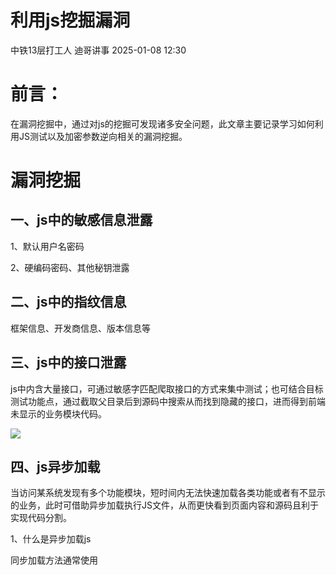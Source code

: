 #  利用js挖掘漏洞   
中铁13层打工人  迪哥讲事   2025-01-08 12:30  
  
# 前言：  
  
在漏洞挖掘中，通过对js的挖掘可发现诸多安全问题，此文章主要记录学习如何利用JS测试以及加密参数逆向相关的漏洞挖掘。  
# 漏洞挖掘  
## 一、js中的敏感信息泄露  
  
1、默认用户名密码  
  
2、硬编码密码、其他秘钥泄露  
## 二、js中的指纹信息  
  
框架信息、开发商信息、版本信息等  
## 三、js中的接口泄露  
  
js中内含大量接口，可通过敏感字匹配爬取接口的方式来集中测试；也可结合目标测试功能点，通过截取父目录后到源码中搜索从而找到隐藏的接口，进而得到前端未显示的业务模块代码。  
  
![](https://mmbiz.qpic.cn/mmbiz_png/YmmVSe19Qj4cFMjLr5sWZVTibkm8rwWzbvnthnOPxFL6cDeFoGOlozusHlnKkvBXswXcibXNlK3BWCjiaJtGRplKw/640?wx_fmt=png&from=appmsg "")  
## 四、js异步加载  
  
当访问某系统发现有多个功能模块，短时间内无法快速加载各类功能或者有不显示的业务，此时可借助异步加载执行JS文件，从而更快看到页面内容和源码且利于实现代码分割。  
  
1、什么是异步加载js  
  
同步加载方法通常使用 <script> 标签直接在 HTML 文档中嵌入或链接外部 JavaScript 文件，这种方式下，浏览器会等待 JavaScript 文件加载并执行完成后，才会继续解析 HTML 文档的其余部分。  
  
异步加载 JavaScript 可使用 async 或 defer 属性在 <script> 标签中实现。异步加载允许浏览器继续解析 HTML，不必等待 JavaScript 文件的加载和执行。  
  
2、实战案例  
  
访问目标系统，发现其主页的登录页面没有注册点且测试过其他的方法发现无法绕过登录。这种情况下考虑从前端源码入手看能否找到其他功能点。开发者模式下利用network工具，可查看相关请求接口引入了哪些js文件，着重关注类型为“XHR”或“Script”的请求，这些中通常包含异步加载的js文件，为了更直观看到完整的解析源码下一步可将当前网站下的JS全部异步加载到首页。  
  
![](https://mmbiz.qpic.cn/mmbiz_png/YmmVSe19Qj4cFMjLr5sWZVTibkm8rwWzbSLrgEyc7ogss9aodAdao0mCKnTGIicic2rMMib8zgtgNqTFtB70MCfghA/640?wx_fmt=png&from=appmsg "")  
  
异步调试js代码如下：  
```
var arr=[
"https://xxx.xxx.com/xxxxxxx/xxxx/0.1.0/js/xxxxxxx.js",  //这里引入的是完整的js所在路径
"https://xxx.xxx.com/xxxxxxx/xxxx/0.1.0/js/xxxxxxx.js"
]

for(var i=0;i<arr.length;i++){
var script = document.createElement('script');
script.src = arr[i];
document.getElementsByTagName('head')[0].appendChild(script);
}

```  
  
在控制台中调试代码，运行后结果如下：  
  
![](https://mmbiz.qpic.cn/mmbiz_png/YmmVSe19Qj4cFMjLr5sWZVTibkm8rwWzb5Wm0icOudX80QBOYAwTytTmDnFCXenf5AxG4lN7WALDESjzcyR5jINw/640?wx_fmt=png&from=appmsg "")  
  
运行后可看到完整的js代码，后对代码进行查看发现了一个包含file接口，猜测应为文件相关的接口。  
  
![](https://mmbiz.qpic.cn/mmbiz_png/YmmVSe19Qj4cFMjLr5sWZVTibkm8rwWzb4gblBXqBPeZYgqUorJcrsiarE5yBm2ZBpicotYicuzJWmAGTEYaiaz9fMQ/640?wx_fmt=png&from=appmsg "")  
  
跟进源码查看哪里调用了这个接口方法进而构造发包需要的参数。  
  
![](https://mmbiz.qpic.cn/mmbiz_png/YmmVSe19Qj4cFMjLr5sWZVTibkm8rwWzb66IlPddMy4x2HE23JDdr5nk4ibUYEciaOhUS131icms3knYeI0iaghZibBg/640?wx_fmt=png&from=appmsg "")  
  
测试发包的返回中包含云服务资源链接：  
  
![](https://mmbiz.qpic.cn/mmbiz_png/YmmVSe19Qj4cFMjLr5sWZVTibkm8rwWzbv1CXiavrdPud4MgEu2U9HHXc4sWhnFT5slaWEjV8Bf5Ix2kbTPmooAg/640?wx_fmt=png&from=appmsg "")  
  
访问返回的链接发现其为存储桶资源信息，至此测试完毕。  
  
![](https://mmbiz.qpic.cn/mmbiz_png/YmmVSe19Qj4cFMjLr5sWZVTibkm8rwWzbu7HtBv9jlNmnxkRniaVmqDn7hJN6uqibGhZdLYkh090267eGIPplF6zg/640?wx_fmt=png&from=appmsg "")  
## 五、js逆向破解加密  
  
思路：  
  
定位漏洞源码所在js--大致浏览代码逻辑--下断点调试或者根据关键字搜索--找到加密算法--将加密算法py脚本化--破解解密--测试漏洞  
  
案例分析：某网站越权查看信息逆向分析  
  
1、抓包分析  
  
测试某系统，访问该系统某功能点查看信息根据抓包情况进行分析，发现传参部分都做了加密操作，同时得到查询接口为/rxxx/xxxxxte，其中nonce 是一个随机字符串，用于防止重放攻击；skey用于加密或身份验证的密钥；sign 是请求的签名。  
  
![](https://mmbiz.qpic.cn/mmbiz_png/YmmVSe19Qj4cFMjLr5sWZVTibkm8rwWzbI6rgY6ugyJhf2Z4JJqKSSMlYIwWIuk5qCASgLhVDyhuGdMf08gWRqA/640?wx_fmt=png&from=appmsg "")  
  
2、逆向分析  
  
对抓到的数据接口/rxxxx/xxxxxxte进行分析，一般都是先进行一波搜索，看能否定位到加密位置，如果定位不到就在接口调用位置下断点再访问接口进行调试。  
  
![](https://mmbiz.qpic.cn/mmbiz_png/YmmVSe19Qj4cFMjLr5sWZVTibkm8rwWzbOd8TjgAia80Opic9rlnoYuc89odvdibar9SG6xFaR53nbdAX9QbsjGQTw/640?wx_fmt=png&from=appmsg "")  
  
经过搜索找到其中一个JS中有很多条记录，进入JS中进行整体分析。  
  
![](https://mmbiz.qpic.cn/mmbiz_png/YmmVSe19Qj4cFMjLr5sWZVTibkm8rwWzb3ZYLV1HGG9dk2yibM9KLWUibDPiaxhuiaO1qB9g6BLLia7b4oAplftE9cAg/640?wx_fmt=png&from=appmsg "")  
  
对该JS进行整体检索时，发现该代码块存在请求体内所有的加密参数  
  
![](https://mmbiz.qpic.cn/mmbiz_png/YmmVSe19Qj4cFMjLr5sWZVTibkm8rwWzb9WzSMTeMKCHoKmltetfcmLutg7MaPgGJdAicctoXUxFGJTElUibxo1Rw/640?wx_fmt=png&from=appmsg "")  
  
即对该部分进行断点分析，发现该请求在此处断掉，且传入的e参数是rsa公钥。  
  
![](https://mmbiz.qpic.cn/mmbiz_png/YmmVSe19Qj4cFMjLr5sWZVTibkm8rwWzbymq6HG2YZibu8GecsbLkmOz9ImV0Tx6HhdyR1TIQHkpcBdnBWAUsraQ/640?wx_fmt=png&from=appmsg "")  
  
因此该部分即为加密请求体中的所有加密代码部分。  
  
对该部分代码进行代码分析，这段代码即为加密代码块，继续跟进分析其主要原理：  
  
主要加密代码块getKeyParams 方法：  
  
该方法生成一个包含加密参数的对象，主要用于构造请求数据。  
```
getKeyParams: function(t, e) {
    var n = {
        timestamp: "",
        nonce: "",
        skey: "",
        body: "",
        sign: "",
        aesSecretKey: ""
    };
    ut = e;
    n.timestamp = (new Date).getTime();
    n.nonce = this.getNonce(32);
    n.skey = this.getAesSecretKey();
    n.aesSecretKey = rt;
    n.body = this.encryptByAES(r()(t), rt, "12xxxxxxxxxxxef").encryptContent;
    var i = this.encryptByMD5(n.timestamp + n.nonce + n.skey + n.body);
    return n.sign = this.encryptByRSA(i, ut), n;
}

```  
  
该函数用于生成时间戳、随机数（nonce）、AES 密钥、加密内容（body）和签名（sign）先初始化一个对象 n，包含 timestamp、nonce、skey、body、sign 和 aesSecretKey，然后获取当前时间戳和nonce，随后生成 AES 密钥并加密输入的数据 ，使用固定的初始化向量（IV）"1xxxxxxxxxxf"，然后计算签名，使用 MD5 哈希连接 timestamp、nonce、skey 和 body 的值，最后用 RSA 加密生成签名。  
  
1、getNonce方法：生成随机字符串nonce（根据主函数来看是nonce长度是32）  
  
函数通过循环从指定字符集（默认为字母和数字）中随机选择字符，构建最终字符串。  
```
getNonce: function(t, e, n) {
    var i, a = "";
    void 0 === t && (t = 10), "string" == typeof e && (n = e), i = e && "number" == typeof e ? Math.round(Math.random() * (e - t)) + t : t, n = n || "ABCDEFGHIJKLMNOPQRSTUVWXYZabcdefghijklmnopqrstuvwxyz0123456789";
    for (var o = 0; o < i; o++) {
    var l = Math.round(Math.random() * (n.length - 1));
    a += n.substring(l, l + 1)
    }
    return a
}

```  
  
2、encryptByMD5方法：对输入的字符串进行MD5加密  
  
该函数通过 MD5 算法对输入字符串进行MD5加密，并输出大写的哈希值，用于生成唯一标识符。  
```
encryptByMD5: function(t) {
                    return console.log("md5", t), ot.a.MD5(t)
                        .toString()
                        .toUpperCase()
                }

```  
  
3、encryptFunction 方法：方法用于封装 RSA 加密  
  
函数使用 RSA 对 ct 进行加密，其中ut 是用于加密的公钥。  
```
encryptFunction: function() {
  return this.encryptByRSA(ct, ut);
}

```  
  
4、getAesSecretKey 方法：该方法生成一个 AES 密钥并加密  
  
函数生成一个 16 位的随机 AES 密钥，并使用 RSA 对该密钥进行加密。  
```
getAesSecretKey: function() {
  var t = ut;
  return rt = this.getNonce(16), console.log("16", rt), ct = this.encryptByRSA(rt, t);
}

```  
  
5.encryptByAES 方法：该方法用于 AES 加密  
  
函数使用 AES 加密输入的内容，密钥为 e，初始化向量（IV）为 n，返回加密后的内容和加密密钥。  
```
encryptByAES: function(t, e, n) {
    var i = ot.a.enc.Utf8.parse(e),
        a = ot.a.enc.Utf8.parse(n);
    return {
        encryptContent: ot.a.AES.encrypt(t, i, {
            iv: a,
            mode: ot.a.mode.CBC,
            padding: ot.a.pad.Pkcs7
        }).toString(),
        encryptSecretKey: e
    };
}

```  
  
至此分析完加密算法，下来使用python将其还原：  
```
import base64
import hashlib
import random
import time
from Crypto.Cipher import AES, PKCS1_v1_5
from Crypto.PublicKey import RSA
from Crypto.Util.Padding import pad, unpad

rsa_public_key = '''-----BEGIN PUBLIC KEY-----MxxxxxxxxxMBUD-----END PUBLIC KEY-----'''.strip()

class EncryptHandler:    def __init__(self, rsa_public_key):        self.aes_key = self.get_nonce(16)  # 生成 AES 密钥        self.iv = '12xxxxxxxxxef'.encode('utf-8')  # 固定的 IV，实际中可根据需求随机化        self.rsa_public_key = rsa_public_key    @staticmethod    def get_nonce(length):        characters = "ABCDEFGHIJKLMNOPQRSTUVWXYZabcdefghijklmnopqrstuvwxyz0123456789"        return ''.join(random.choice(characters) for _ in range(length))    def aes_encrypt(self, data):        cipher = AES.new(self.aes_key.encode('utf-8'), AES.MODE_CBC, self.iv)        encrypted = cipher.encrypt(pad(data.encode('utf-8'), AES.block_size))        return base64.b64encode(encrypted).decode('utf-8')    def md5_sign(self, data):        return hashlib.md5(data.encode('utf-8')).hexdigest().upper()    def rsa_encrypt(self, data):        key = RSA.import_key(self.rsa_public_key)        cipher = PKCS1_v1_5.new(key)        encrypted_data = cipher.encrypt(data.encode('utf-8'))        return base64.b64encode(encrypted_data).decode('utf-8')    def prepare_request(self, body):        timestamp = str(int(time.time() * 1000))        nonce = self.get_nonce(32)        aes_encrypted_body = self.aes_encrypt(body)        skey = self.rsa_encrypt(self.aes_key)        sign_str = timestamp + nonce + skey + aes_encrypted_body        md5_signature = self.md5_sign(sign_str)        rsa_signature = self.rsa_encrypt(md5_signature)        request_data = {
            "timestamp": timestamp,
            "nonce": nonce,
            "skey": skey,
            "body": aes_encrypted_body,
            "sign": rsa_signature
        }
        return request_data

handler = EncryptHandler(rsa_public_key)

def main():
    body = "xxxx"  # 需要加密的内容
    encrypted_request = handler.prepare_request(body)
    print("Encrypted Request:", encrypted_request)

if __name__ == '__main__':
    main()

```  
  
加密算法破解以后下来进行漏洞挖掘测试。  
  
运行加解密py脚本，通过更改body实现加密：  
  
![](https://mmbiz.qpic.cn/mmbiz_png/YmmVSe19Qj4cFMjLr5sWZVTibkm8rwWzbRzSfdDhfnVmnewVP9tic6cyibiawicVEiaKJNuock1wHZKXGDrKXuQz8Qjg/640?wx_fmt=png&from=appmsg "")  
  
下来就可以直接发包，替换加密参数进行测试了：  
  
![](https://mmbiz.qpic.cn/mmbiz_png/YmmVSe19Qj4cFMjLr5sWZVTibkm8rwWzboVThvQwvWgVWeJ8IPtuESHI0ibD8rGSU7W9TtnUrhpepsHKbaYibPuZA/640?wx_fmt=png&from=appmsg "")  
## 六、jsrpc：远程调用浏览器方法，免去抠代码补环境  
  
项目地址：https://github.com/jxhczhl/JsRpc  
  
JSrpc原理：  
  
JSrpc工作原理就是在浏览器控制台中注入JSRPC环境，通过websocket与本地的服务端连接。在控制台执行新注册的函数（该函数用于加解密），下来只需要通过RPC即可调用控制台中的函数了，通过对调用接口传参进而调用注册函数，就可以实现加密不需要再本地还原。  
  
1、下载项目后本地运行：  
  
![](https://mmbiz.qpic.cn/mmbiz_png/YmmVSe19Qj4cFMjLr5sWZVTibkm8rwWzbra1FvEVVIQQrG8OV4FTrMctP7DibQPgIGwVdU5K2dFGXicDaXgKJicjqA/640?wx_fmt=png&from=appmsg "")  
  
2、注入JS，构建通信环境。JS位置：（/resouces/JsEnv_De.js）  
  
把js中的内容直接复制粘贴进控制台运行。  
  
![](https://mmbiz.qpic.cn/mmbiz_png/YmmVSe19Qj4cFMjLr5sWZVTibkm8rwWzbpYTgmmQYiaqq7QclLBS68mXCTVicRK70ho9alHFhJ8dSolLY2au6zJ6A/640?wx_fmt=png&from=appmsg "")  
  
3、连接通信：  
```
// 注入环境后连接通信
var demo = new Hlclient("ws://127.0.0.1:12080/ws?group=zzz");
// 可选  
//var demo = new Hlclient("ws://127.0.0.1:12080/ws?group=zzz&clientId=hliang/"+new Date().getTime())

```  
  
![](https://mmbiz.qpic.cn/mmbiz_png/YmmVSe19Qj4cFMjLr5sWZVTibkm8rwWzbhianJTD64z4DicdZ1lTlTqEt4cS08D2AohJJvyC3s6CD27MLCBbdRzKA/640?wx_fmt=png&from=appmsg "")  
  
完成后效果图如下：  
  
![](https://mmbiz.qpic.cn/mmbiz_png/YmmVSe19Qj4cFMjLr5sWZVTibkm8rwWzbCIX9aultRwic53AIIqmPn5h8Pk3VugX3uICbnGDc4zmRXDSUe7EWcKA/640?wx_fmt=png&from=appmsg "")  
  
4、调用浏览器ws接口并传入js代码并运行。  
```
import requests

js_code = """(function(){    console.log("test")    return "执行成功"})()"""

url = "http://localhost:12080/execjs"
data = {
    "group": "zzz",
    "code": js_code
}
res = requests.post(url, data=data)
print(res.text)

```  
  
![](https://mmbiz.qpic.cn/mmbiz_png/YmmVSe19Qj4cFMjLr5sWZVTibkm8rwWzbk5srcNKcOUreZrmxDtta7H08qcGHBf6voCwRH5mo0fG7KvFviahM7OQ/640?wx_fmt=png&from=appmsg "")  
  
已经成功实现了rpc通信和接口调用。  
  
5、寻找加密函数  
  
结合上面提到的案例已知加密主函数是getKeyparams，下来需要把加密函数改为全局函数。  
  
![](https://mmbiz.qpic.cn/mmbiz_png/YmmVSe19Qj4cFMjLr5sWZVTibkm8rwWzbiaVz77ewkEkKnbuwI5IzZ1xbenHHESzA3Jm6UIoPZkLHussbfuxfBoA/640?wx_fmt=png&from=appmsg "")  
  
![](https://mmbiz.qpic.cn/mmbiz_png/YmmVSe19Qj4cFMjLr5sWZVTibkm8rwWzbiaKcSQekug7hb3VEPV109vhUK3jlMl3jcOFVoYEBQoDQYsuEc5ib4YVw/640?wx_fmt=png&from=appmsg "")  
  
已知e是rsa公钥，所以传入密钥看下通过自定义的函数传参后的加密结果：  
  
![](https://mmbiz.qpic.cn/mmbiz_png/YmmVSe19Qj4cFMjLr5sWZVTibkm8rwWzbHRxoCZacm2H7ic1FJGDHpheJT6nPAH5jSJtia32vxZibT6ZF3GibhIBW3g/640?wx_fmt=png&from=appmsg "")  
至此调用自定义的新函数等于调用加密函数。  
  
下来需要在控制台根据自定义函数名预先注册js方法，传递函数名调用。控制台输入新注册函数：  
```
// 固定的RSA密钥
var rsa = "MIxxxxxxxxDAQAB";

//注册行为
demo.regAction("key", function(resolve, param) {
    var user = param["param"];
    var res = getKeyParams(user, rsa); // 使用固定的RSA密钥作为第二个参数调用getKeyParams函数
    resolve(res);
});

```  
  
远程调用地址如下：  
  
http://127.0.0.1:12080/go?group=zzz&action=key&param=123456（action是你注册的函数方法，param是你要加密的参数）  
  
![](https://mmbiz.qpic.cn/mmbiz_png/YmmVSe19Qj4cFMjLr5sWZVTibkm8rwWzbYegwQjnhJFHy5erKC2gzpkT9xwybTkDB7iaO9HDj4reRQcUIJialpXgg/640?wx_fmt=png&from=appmsg "")  
  
综上，可以实现远程调用加密函数，省去了对原加密函数进行脚本转化的过程，使得测试更加便利。  
  
  
如果你是一个长期主义者，欢迎加入我的知识星球，我们一起往前走，每日都会更新，精细化运营，微信识别二维码付费即可加入，如不满意，72 小时内可在 App 内无条件自助退款  
  
![](https://mmbiz.qpic.cn/mmbiz_png/YmmVSe19Qj5EMr3X76qdKBrhIIkBlVVyuiaiasseFZ9LqtibyKFk7gXvgTU2C2yEwKLaaqfX0DL3eoH6gTcNLJvDQ/640?wx_fmt=png&from=appmsg "")  
## 往期回顾  
  
[一款bp神器](http://mp.weixin.qq.com/s?__biz=MzIzMTIzNTM0MA==&mid=2247495880&idx=1&sn=65d42fbff5e198509e55072674ac5283&chksm=e8a5faabdfd273bd55df8f7db3d644d3102d7382020234741e37ca29e963eace13dd17fcabdd&scene=21#wechat_redirect)  
  
  
[ssrf绕过新思路](http://mp.weixin.qq.com/s?__biz=MzIzMTIzNTM0MA==&mid=2247495841&idx=1&sn=bbf477afa30391b8072d23469645d026&chksm=e8a5fac2dfd273d42344f18c7c6f0f7a158cca94041c4c4db330c3adf2d1f77f062dcaf6c5e0&scene=21#wechat_redirect)  
  
  
[一个辅助测试ssrf的工具](http://mp.weixin.qq.com/s?__biz=MzIzMTIzNTM0MA==&mid=2247496380&idx=1&sn=78c0c4c67821f5ecbe4f3947b567eeec&chksm=e8a5f8dfdfd271c935aeb4444ea7e928c55cb4c823c51f1067f267699d71a1aad086cf203b99&scene=21#wechat_redirect)  
  
  
  
[dom-xss精选文章](http://mp.weixin.qq.com/s?__biz=MzIzMTIzNTM0MA==&mid=2247488819&idx=1&sn=5141f88f3e70b9c97e63a4b68689bf6e&chksm=e8a61f50dfd1964692f93412f122087ac160b743b4532ee0c1e42a83039de62825ebbd066a1e&scene=21#wechat_redirect)  
  
  
[年度精选文章](http://mp.weixin.qq.com/s?__biz=MzIzMTIzNTM0MA==&mid=2247487187&idx=1&sn=622438ee6492e4c639ebd8500384ab2f&chksm=e8a604b0dfd18da6c459b4705abd520cc2259a607dd9306915d845c1965224cc117207fc6236&scene=21#wechat_redirect)  
[](http://mp.weixin.qq.com/s?__biz=MzIzMTIzNTM0MA==&mid=2247487187&idx=1&sn=622438ee6492e4c639ebd8500384ab2f&chksm=e8a604b0dfd18da6c459b4705abd520cc2259a607dd9306915d845c1965224cc117207fc6236&scene=21#wechat_redirect)  
  
  
[Nuclei权威指南-如何躺赚](http://mp.weixin.qq.com/s?__biz=MzIzMTIzNTM0MA==&mid=2247487122&idx=1&sn=32459310408d126aa43240673b8b0846&chksm=e8a604f1dfd18de737769dd512ad4063a3da328117b8a98c4ca9bc5b48af4dcfa397c667f4e3&scene=21#wechat_redirect)  
  
  
[漏洞赏金猎人系列-如何测试设置功能IV](http://mp.weixin.qq.com/s?__biz=MzIzMTIzNTM0MA==&mid=2247486973&idx=1&sn=6ec419db11ff93d30aa2fbc04d8dbab6&chksm=e8a6079edfd18e88f6236e237837ee0d1101489d52f2abb28532162e2937ec4612f1be52a88f&scene=21#wechat_redirect)  
  
  
[漏洞赏金猎人系列-如何测试注册功能以及相关Tips](http://mp.weixin.qq.com/s?__biz=MzIzMTIzNTM0MA==&mid=2247486764&idx=1&sn=9f78d4c937675d76fb94de20effdeb78&chksm=e8a6074fdfd18e59126990bc3fcae300cdac492b374ad3962926092aa0074c3ee0945a31aa8a&scene=21#wechat_redirect)  
  
  
  
  
  
原文:https://forum.butian.net/share/3915  
  
  
